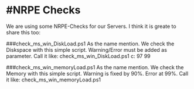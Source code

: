 #NRPE Checks
==========

We are using some NRPE-Checks for our Servers. I think it is greate to share this too:

###check_ms_win_DiskLoad.ps1
As the name mention. We check the Diskspace with this simple script. Warning/Error must be added as parameter.
Call it like:
    check_ms_win_DiskLoad.ps1 c: 97 99

###check_ms_win_memoryLoad.ps1
As the name mention. We check the Memory with this simple script. Warning is fixed by 90%. Error at 99%.
Call it like:
    check_ms_win_memoryLoad.ps1